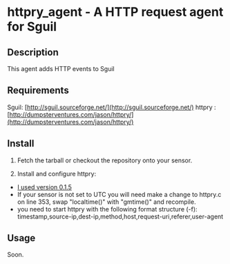 # httpry_agent - A HTTP request agent for Sguil


## Description

This agent adds HTTP events to Sguil


## Requirements

Sguil: [http://sguil.sourceforge.net/](http://sguil.sourceforge.net/)
httpry : [http://dumpsterventures.com/jason/httpry/](http://dumpsterventures.com/jason/httpry/)


## Install

1) Fetch the tarball or checkout the repository onto your sensor.

2) Install and configure httpry:

  - [I used version 0.1.5](http://dumpsterventures.com/jason/httpry/httpry-0.1.5.tar.gz)
  - If your sensor is not set to UTC you will need make a change to httpry.c on line 353,
    swap "localtime()" with "gmtime()" and recompile.
  - you need to start httpry with the following format structure (-f):
    timestamp,source-ip,dest-ip,method,host,request-uri,referer,user-agent

## Usage

Soon.
